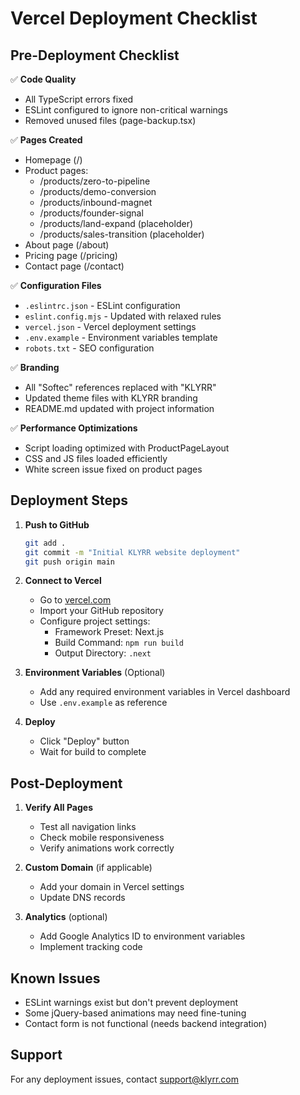 # Vercel Deployment Checklist

## Pre-Deployment Checklist

✅ **Code Quality**
- All TypeScript errors fixed
- ESLint configured to ignore non-critical warnings
- Removed unused files (page-backup.tsx)

✅ **Pages Created**
- Homepage (/)
- Product pages:
  - /products/zero-to-pipeline
  - /products/demo-conversion
  - /products/inbound-magnet
  - /products/founder-signal
  - /products/land-expand (placeholder)
  - /products/sales-transition (placeholder)
- About page (/about)
- Pricing page (/pricing)
- Contact page (/contact)

✅ **Configuration Files**
- `.eslintrc.json` - ESLint configuration
- `eslint.config.mjs` - Updated with relaxed rules
- `vercel.json` - Vercel deployment settings
- `.env.example` - Environment variables template
- `robots.txt` - SEO configuration

✅ **Branding**
- All "Softec" references replaced with "KLYRR"
- Updated theme files with KLYRR branding
- README.md updated with project information

✅ **Performance Optimizations**
- Script loading optimized with ProductPageLayout
- CSS and JS files loaded efficiently
- White screen issue fixed on product pages

## Deployment Steps

1. **Push to GitHub**
   ```bash
   git add .
   git commit -m "Initial KLYRR website deployment"
   git push origin main
   ```

2. **Connect to Vercel**
   - Go to [vercel.com](https://vercel.com)
   - Import your GitHub repository
   - Configure project settings:
     - Framework Preset: Next.js
     - Build Command: `npm run build`
     - Output Directory: `.next`

3. **Environment Variables** (Optional)
   - Add any required environment variables in Vercel dashboard
   - Use `.env.example` as reference

4. **Deploy**
   - Click "Deploy" button
   - Wait for build to complete

## Post-Deployment

1. **Verify All Pages**
   - Test all navigation links
   - Check mobile responsiveness
   - Verify animations work correctly

2. **Custom Domain** (if applicable)
   - Add your domain in Vercel settings
   - Update DNS records

3. **Analytics** (optional)
   - Add Google Analytics ID to environment variables
   - Implement tracking code

## Known Issues

- ESLint warnings exist but don't prevent deployment
- Some jQuery-based animations may need fine-tuning
- Contact form is not functional (needs backend integration)

## Support

For any deployment issues, contact support@klyrr.com